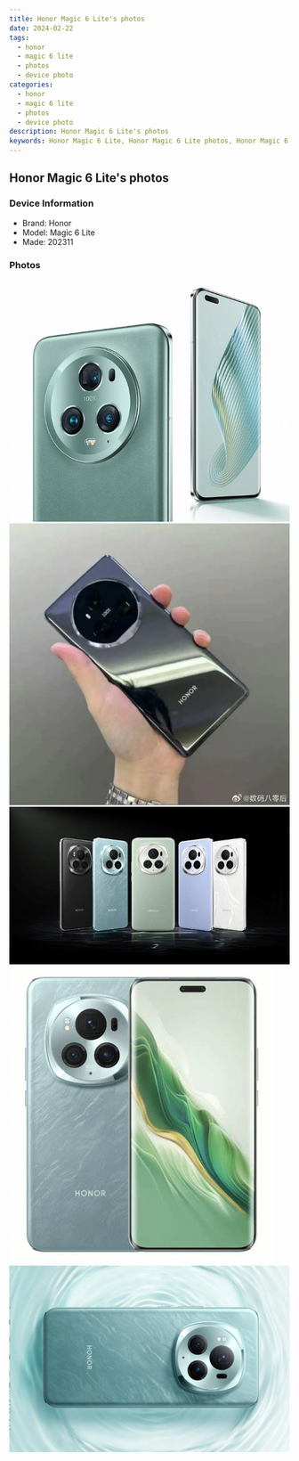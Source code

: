 ```yaml
---
title: Honor Magic 6 Lite's photos
date: 2024-02-22
tags: 
  - honor
  - magic 6 lite
  - photos
  - device photo
categories: 
  - honor
  - magic 6 lite
  - photos
  - device photo
description: Honor Magic 6 Lite's photos
keywords: Honor Magic 6 Lite, Honor Magic 6 Lite photos, Honor Magic 6 Lite device photo
---
```


## Honor Magic 6 Lite's photos

### Device Information

- Brand: Honor
- Model: Magic 6 Lite
- Made: 202311

### Photos

![/images/best-assets/devices/honor/honor-magic-6-lite/1.jpg](/images/best-assets/devices/honor/honor-magic-6-lite/1.jpg)
![/images/best-assets/devices/honor/honor-magic-6-lite/2.jpg](/images/best-assets/devices/honor/honor-magic-6-lite/2.jpg)
![/images/best-assets/devices/honor/honor-magic-6-lite/3.jpg](/images/best-assets/devices/honor/honor-magic-6-lite/3.jpg)
![/images/best-assets/devices/honor/honor-magic-6-lite/4.jpg](/images/best-assets/devices/honor/honor-magic-6-lite/4.jpg)
![/images/best-assets/devices/honor/honor-magic-6-lite/5.jpg](/images/best-assets/devices/honor/honor-magic-6-lite/5.jpg)
